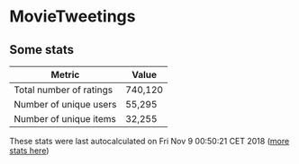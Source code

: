 # MovieTweetings
## Some stats

Metric | Value
--- | ---
Total number of ratings                 | 740,120
Number of unique users                  | 55,295
Number of unique items                  | 32,255
These stats were last autocalculated on Fri Nov 9 00:50:21 CET 2018  ([more stats here](./stats.md))


